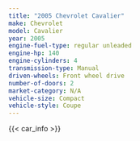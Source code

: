 ```yaml
---
title: "2005 Chevrolet Cavalier"
make: Chevrolet
model: Cavalier
year: 2005
engine-fuel-type: regular unleaded
engine-hp: 140
engine-cylinders: 4
transmission-type: Manual
driven-wheels: Front wheel drive
number-of-doors: 2
market-category: N/A
vehicle-size: Compact
vehicle-style: Coupe
---
```


{{< car_info >}}
